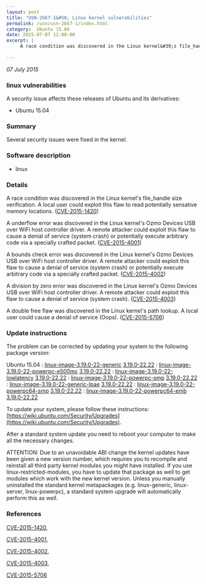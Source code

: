 ```yaml
---
layout: post
title: "USN-2667-1&#58; Linux kernel vulnerabilities"
permalink: /usn/usn-2667-1/index.html
category:  Ubuntu 15.04
date: 2015-07-07 12:00:00
excerpt: |
     A race condition was discovered in the Linux kernel&#39;s file_handle size verification. A local user could exploit this flaw to read potentially sensative memory locations. ([CVE-2015-1420](http://people.ubuntu.com/~ubuntu-security/cve/CVE-2015-1420))
    
--- 
```

 
 

*07 July 2015*

### linux vulnerabilities

A security issue affects these releases of Ubuntu and its derivatives:

* Ubuntu 15.04

### Summary

Several security issues were fixed in the kernel. 

### Software description

* linux 

### Details

 A race condition was discovered in the Linux kernel&#39;s file_handle size verification. A local user could exploit this flaw to read potentially sensative memory locations. ([CVE-2015-1420](http://people.ubuntu.com/~ubuntu-security/cve/CVE-2015-1420))

A underflow error was discovered in the Linux kernel&#39;s Ozmo Devices USB over WiFi host controller driver. A remote attacker could exploit this flaw to cause a denial of service (system crash) or potentially execute arbitrary code via a specially crafted packet. ([CVE-2015-4001](http://people.ubuntu.com/~ubuntu-security/cve/CVE-2015-4001))

A bounds check error was discovered in the Linux kernel&#39;s Ozmo Devices USB over WiFi host controller driver. A remote attacker could exploit this flaw to cause a denial of service (system crash) or potentially execute arbitrary code via a specially crafted packet. ([CVE-2015-4002](http://people.ubuntu.com/~ubuntu-security/cve/CVE-2015-4002))

A division by zero error was discovered in the Linux kernel&#39;s Ozmo Devices USB over WiFi host controller driver. A remote attacker could exploit this flaw to cause a denial of service (system crash). ([CVE-2015-4003](http://people.ubuntu.com/~ubuntu-security/cve/CVE-2015-4003))

A double free flaw was discovered in the Linux kernel&#39;s path lookup. A local user could cause a denial of service (Oops). ([CVE-2015-5706](http://people.ubuntu.com/~ubuntu-security/cve/CVE-2015-5706)) 

### Update instructions

The problem can be corrected by updating your system to the following package version:

Ubuntu 15.04
 : [linux-image-3.19.0-22-generic](https://launchpad.net/ubuntu/+source/linux) <span> [3.19.0-22.22](https://launchpad.net/ubuntu/+source/linux/3.19.0-22.22) </span> 
 : [linux-image-3.19.0-22-powerpc-e500mc](https://launchpad.net/ubuntu/+source/linux) <span> [3.19.0-22.22](https://launchpad.net/ubuntu/+source/linux/3.19.0-22.22) </span> 
 : [linux-image-3.19.0-22-lowlatency](https://launchpad.net/ubuntu/+source/linux) <span> [3.19.0-22.22](https://launchpad.net/ubuntu/+source/linux/3.19.0-22.22) </span> 
 : [linux-image-3.19.0-22-powerpc-smp](https://launchpad.net/ubuntu/+source/linux) <span> [3.19.0-22.22](https://launchpad.net/ubuntu/+source/linux/3.19.0-22.22) </span> 
 : [linux-image-3.19.0-22-generic-lpae](https://launchpad.net/ubuntu/+source/linux) <span> [3.19.0-22.22](https://launchpad.net/ubuntu/+source/linux/3.19.0-22.22) </span> 
 : [linux-image-3.19.0-22-powerpc64-smp](https://launchpad.net/ubuntu/+source/linux) <span> [3.19.0-22.22](https://launchpad.net/ubuntu/+source/linux/3.19.0-22.22) </span> 
 : [linux-image-3.19.0-22-powerpc64-emb](https://launchpad.net/ubuntu/+source/linux) <span> [3.19.0-22.22](https://launchpad.net/ubuntu/+source/linux/3.19.0-22.22) </span> 

To update your system, please follow these instructions: [https://wiki.ubuntu.com/Security/Upgrades](https://wiki.ubuntu.com/Security/Upgrades).

After a standard system update you need to reboot your computer to make all the necessary changes.

ATTENTION: Due to an unavoidable ABI change the kernel updates have been given a new version number, which requires you to recompile and reinstall all third party kernel modules you might have installed. If you use linux-restricted-modules, you have to update that package as well to get modules which work with the new kernel version. Unless you manually uninstalled the standard kernel metapackages (e.g. linux-generic, linux-server, linux-powerpc), a standard system upgrade will automatically perform this as well. 

### References

 
 [CVE-2015-1420](http://people.ubuntu.com/~ubuntu-security/cve/CVE-2015-1420), 

 [CVE-2015-4001](http://people.ubuntu.com/~ubuntu-security/cve/CVE-2015-4001), 

 [CVE-2015-4002](http://people.ubuntu.com/~ubuntu-security/cve/CVE-2015-4002), 

 [CVE-2015-4003](http://people.ubuntu.com/~ubuntu-security/cve/CVE-2015-4003), 

 [CVE-2015-5706](http://people.ubuntu.com/~ubuntu-security/cve/CVE-2015-5706)
 

